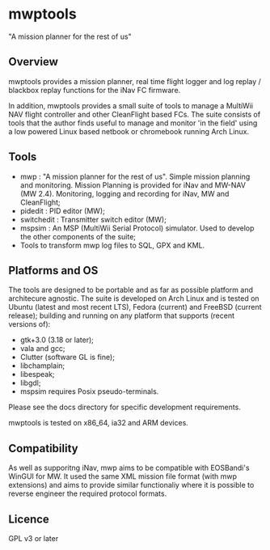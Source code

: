 mwptools
========

"A mission planner for the rest of us"

## Overview

mwptools provides a mission planner, real time flight logger and log
replay / blackbox replay functions for the iNav FC firmware.

In addition, mwptools provides a small suite of tools to manage a
MultiWii NAV flight controller and other CleanFlight based FCs. The
suite consists of tools that the author finds useful to manage and
monitor 'in the field' using a low powered Linux based netbook or
chromebook running Arch Linux.

## Tools

 * mwp : "A mission planner for the rest of us". Simple mission planning and monitoring. Mission Planning is provided for iNav and MW-NAV (MW 2.4). Monitoring, logging and recording for iNav, MW and CleanFlight;
 * pidedit : PID editor (MW);
 * switchedit : Transmitter switch editor (MW);
 * mspsim : An MSP (MultiWii Serial Protocol) simulator. Used to develop the other components of the suite;
 * Tools to transform mwp log files to SQL, GPX and KML.

## Platforms and OS

The tools are designed to be portable and as far as possible platform
and architecure agnostic. The suite is developed on Arch Linux and is
tested on Ubuntu (latest and most recent LTS), Fedora (current) and
FreeBSD (current release); building and running on any platform that
supports (recent versions of):

 * gtk+3.0 (3.18 or later);
 * vala and gcc;
 * Clutter (software GL is fine);
 * libchamplain;
 * libespeak;
 * libgdl;
 * mspsim requires Posix pseudo-terminals.

Please see the docs directory for specific development
requirements.

mwptools is tested on x86_64, ia32 and ARM devices.

## Compatibility

As well as supporitng iNav, mwp aims to be compatible with EOSBandi's
WinGUI for MW. It used the same XML mission file format (with mwp
extensions) and aims to provide similar functionaliy where it is
possible to reverse engineer the required protocol formats.

## Licence

GPL v3 or later
